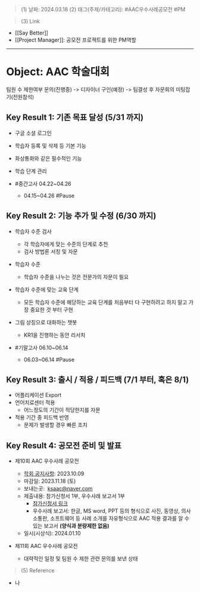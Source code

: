 >(1) 날짜: 2024.03.18
>(2) 태그(주제/카테고리): #AAC우수사례공모전 #PM 

>(3) Link
- [[Say Better]]
- [[Project Manager]]: 공모전 프로젝트를 위한 PM역할
---

# Object: AAC 학술대회


팀원 수 제한여부 문의(진행중) -> 디자이너 구인(예정) -> 팀결성 후 자문회의 미팅잡기(전원참석)

## Key Result 1: 기존 목표 달성 (5/31 까지)

- 구글 소셜 로그인
- 학습자 등록 및 삭제 등 기본 기능
- 화상통화와 같은 필수적인 기능
- 학습 단계 관리

- #중간고사 04.22~04.26
	- 04.15~04.26 #Pause

## Key Result 2: 기능 추가 및 수정 (6/30 까지)

- 학습자 수준 검사
	- 각 학습자에게 맞는 수준의 단계로 추천
	- 검사 방법론 서칭 및 자문
- 학습자 수준
	- 학습자 수준을 나누는 것은 전문가의 자문이 필요
- 학습자 수준에 맞는 교육 단계
	- 모든 학습자 수준에 해당하는 교육 단계를 처음부터 다 구현하려고 하지 말고 가장 중요한 것 부터 구현
- 그림 상징으로 대화하는 챗봇
	- KR1을 진행하는 동안 리서치

- #기말고사 06.10~06.14
	- 06.03~06.14 #Pause 


## Key Result 3: 출시 / 적용 / 피드백 (7/1 부터, 혹은 8/1)

- 어플리케이션 Export
- 언어치료센터 적용
	- 어느정도의 기간이 적당한지를 자문
- 적용 기간 중 피드백 반영
	- 문제가 발생할 경우 빠른 조치


## Key Result 4: 공모전 준비 및 발표

- 제10회 AAC 우수사례 공모전
	- [학회 공지사항](http://ksaac.tium.co.kr/gb/bbs/board.php?bo_table=notice&wr_id=92): 2023.10.09
	- 마감일: 2023.11.18 (토)
	- 보내는곳:  [ksaac@naver.com](mailto:ksaac@naver.com)
	- 제출내용: 참가신청서 1부, 우수사례 보고서 1부
		- [참가신청서 링크]( [https://docs.google.com/document/d/1oTi_ngNW_TbswFM5tKD27lMYLLxwM3p0jt89nsUz9Pg/edit](https://docs.google.com/document/d/1oTi_ngNW_TbswFM5tKD27lMYLLxwM3p0jt89nsUz9Pg/edit))
		- 우수사례 보고서: 한글, MS word, PPT 등의 형식으로 사진, 동영상, 의사소통판, 소프트웨어 등 사례 소개를 자유형식으로 AAC 적용 결과를 알 수 있는 보고서 **(양식과 분량제한 없음)**
	- 일시(시상식): 2024.01.10 

- 제11회 AAC 우수사례 공모전
	- 대략적인 일정 및 팀원 수 제한 관련 문의를 보낸 상태


>(5) Reference
- 나
